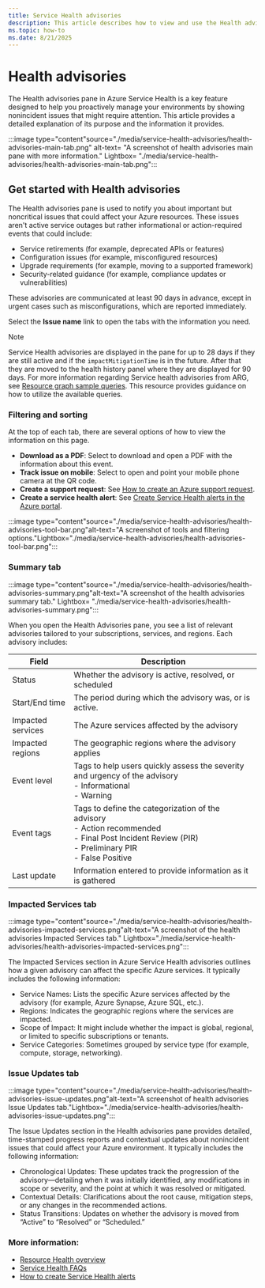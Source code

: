```yaml
---
title: Service Health advisories
description: This article describes how to view and use the Health advisories pane in Azure Service Health
ms.topic: how-to
ms.date: 8/21/2025
---
```


# Health advisories 

The Health advisories pane in Azure Service Health is a key feature designed to help you proactively manage your environments by showing nonincident issues that might require attention. This article provides a detailed explanation of its purpose and the information it provides.

:::image type="content"source="./media/service-health-advisories/health-advisories-main-tab.png" alt-text= "A screenshot of health advisories main pane with more information." Lightbox= "./media/service-health-advisories/health-advisories-main-tab.png":::

## Get started with Health advisories

The Health advisories pane is used to notify you about important but noncritical issues that could affect your Azure resources. These issues aren't active service outages but rather informational or action-required events that could include:
- Service retirements (for example, deprecated APIs or features)
- Configuration issues (for example, misconfigured resources)
- Upgrade requirements (for example, moving to a supported framework)
- Security-related guidance (for example, compliance updates or vulnerabilities)

These advisories are communicated at least 90 days in advance, except in urgent cases such as misconfigurations, which are reported immediately.

Select the **Issue name** link to open the tabs with the information you need.

>[!Note]
>Service Health advisories are displayed in the pane for up to 28 days if they are still active and if the `impactMitigationTime` is in the future. After that they are moved to the health history panel where they are displayed for 90 days. 
>For more information regarding Service health advisories from ARG, see [Resource graph sample queries](resource-graph-samples.md). This resource provides guidance on how to utilize the available queries.


### Filtering and sorting
At the top of each tab, there are several options of how to view the information on this page.

- **Download as a PDF**: Select to download and open a PDF with the information about this event.
- **Track issue on mobile**: Select to open and point your mobile phone camera at the QR code.
- **Create a support request**: See [How to create an Azure support request](/azure/azure-portal/supportability/how-to-create-azure-support-request).
- **Create a service health alert**: See [Create Service Health alerts in the Azure portal](alerts-activity-log-service-notifications-portal.md).


 :::image type="content"source="./media/service-health-advisories/health-advisories-tool-bar.png"alt-text="A screenshot of tools and filtering options."Lightbox="./media/service-health-advisories/health-advisories-tool-bar.png":::
 

### Summary tab

:::image type="content"source="./media/service-health-advisories/health-advisories-summary.png"alt-text="A screenshot of the health advisories summary tab." Lightbox= "./media/service-health-advisories/health-advisories-summary.png":::

When you open the Health Advisories pane, you see a list of relevant advisories tailored to your subscriptions, services, and regions. Each advisory includes:


|Field  |Description |
|---------|---------|
|Status   |Whether the advisory is active, resolved, or scheduled         |
|Start/End time    |The period during which the advisory was, or is active.         |
|Impacted services | The Azure services affected by the advisory       |
|Impacted regions  |The geographic regions where the advisory applies         |
|Event level  | Tags to help users quickly assess the severity and urgency of the advisory <br> - Informational <br>- Warning     |
|Event tags   | Tags to define the categorization of the advisory <br>- Action recommended<br> - Final Post Incident Review (PIR)<br> - Preliminary PIR<br> - False Positive        |
|Last update  | Information entered to provide information as it is gathered        |

### Impacted Services tab

:::image type="content"source="./media/service-health-advisories/health-advisories-impacted-services.png"alt-text="A screenshot of the health advisories Impacted Services tab." Lightbox="./media/service-health-advisories/health-advisories-impacted-services.png":::

The Impacted Services section in Azure Service Health advisories outlines how a given advisory can affect the specific Azure services. It typically includes the following information:

- Service Names: Lists the specific Azure services affected by the advisory (for example, Azure Synapse, Azure SQL, etc.).
- Regions: Indicates the geographic regions where the services are impacted.
- Scope of Impact: It might include whether the impact is global, regional, or limited to specific subscriptions or tenants.
- Service Categories: Sometimes grouped by service type (for example, compute, storage, networking).


### Issue Updates tab

:::image type="content"source="./media/service-health-advisories/health-advisories-issue-updates.png"alt-text="A screenshot of health advisories Issue Updates tab."Lightbox="./media/service-health-advisories/health-advisories-issue-updates.png":::

The Issue Updates section in the Health advisories pane provides detailed, time-stamped progress reports and contextual updates about nonincident issues that could affect your Azure environment. It typically includes the following information:
- Chronological Updates: These updates track the progression of the advisory—detailing when it was initially identified, any modifications in scope or severity, and the point at which it was resolved or mitigated.
- Contextual Details: Clarifications about the root cause, mitigation steps, or any changes in the recommended actions.
- Status Transitions: Updates on whether the advisory is moved from “Active” to “Resolved” or “Scheduled.”




### More information:

- [Resource Health overview](resource-health-overview.md)
- [Service Health FAQs](service-health-faq.yml)
- [How to create Service Health alerts](alerts-activity-log-service-notifications-portal.md)

